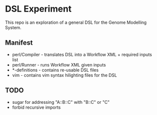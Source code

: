 # DSL Experiment

This repo is an exploration of a general DSL for the Genome Modelling System.


## Manifest
* perl/Compiler - translates DSL into a Workflow XML + required inputs list
* perl/Runner - runs Workflow XML given inputs
* \*-definitions - contains re-usable DSL files
* vim - contains vim syntax hilighting files for the DSL


## TODO
- sugar for addressing "A::B::C" with "B::C" or "C"
- forbid recursive imports
